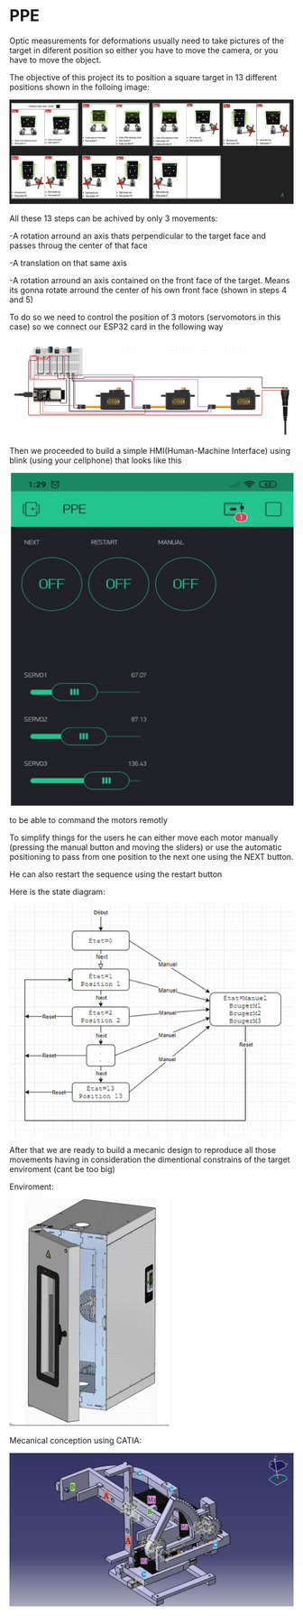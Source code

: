 # PPE

Optic measurements for deformations usually need to take pictures of the target in diferent position so either you have to move the camera, or you have to move the object.

The objective of this project its to position a square target in 13 different positions shown in the folloing image:

![](Capture.PNG)



All these 13 steps can be achived by only 3 movements:

-A rotation arround an axis thats perpendicular to the target face and passes throug the center of that face

-A translation on that same axis 

-A rotation arround an axis contained on the front face of the target. Means its gonna rotate arround the center of his own front face (shown in steps 4 and 5) 



To do so we need to control the position of 3 motors (servomotors in this case) so we connect our ESP32 card in the following way 

![](Imagen2.png)



Then we proceeded to build a simple HMI(Human-Machine Interface) using blink (using your cellphone) that looks like this 

![](Imagen3.jpg)

to be able to command the motors remotly

To simplify things for the users he can either move each motor manually (pressing the manual button and moving the sliders) or use the automatic positioning to pass from one position to the next one using the NEXT button.

He can also restart the sequence using the restart button 

Here is the state diagram:

![](Imagen4.png)

After that we are ready to build a mecanic design to reproduce all those movements having in consideration the dimentional constrains of the target enviroment (cant be too big)

Enviroment:

![](Imagen5.png)

Mecanical conception using CATIA:

![](Imagen1.jpg)



